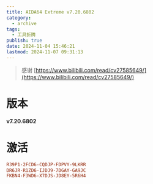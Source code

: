 ```yaml
---
title: AIDA64 Extreme v7.20.6802
category:
  - archive
tags:
  - 工具折腾
publish: true
date: 2024-11-04 15:46:21
lastmod: 2024-11-07 09:31:13
---
```

> 感谢 [https://www.bilibili.com/read/cv27585649/](https://www.bilibili.com/read/cv27585649/)

# 版本

**v7.20.6802**

# 激活

```ini
R39P1-2FCD6-CQDJP-FDPVY-9LKRR
DR6JR-R1ZD6-IJDJ9-7DGAY-GA9JC
FKBN4-F3WD6-X7DJS-JD8EY-5R6H4
```